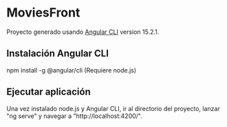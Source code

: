 # MoviesFront

Proyecto generado usando [Angular CLI](https://github.com/angular/angular-cli) version 15.2.1.

## Instalación Angular CLI

npm install -g @angular/cli (Requiere node.js)

## Ejecutar aplicación

Una vez instalado node.js y Angular CLI, ir al directorio del proyecto, lanzar "ng serve" y navegar a "http://localhost:4200/".

